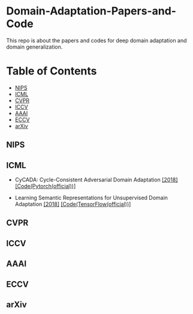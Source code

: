 # Domain-Adaptation-Papers-and-Code

This repo is about the papers and codes for deep domain adaptation and domain generalization. 

Table of Contents
=================
 * [NIPS](#NIPS)
 * [ICML](#ICML)
 * [CVPR](#CVPR)
 * [ICCV](#ICCV)
 * [AAAI](#AAAI)
 * [ECCV](#ECCV)
 * [arXiv](#arXiv)

## NIPS

## ICML

* CyCADA: Cycle-Consistent Adversarial Domain Adaptation [[2018]](http://proceedings.mlr.press/v80/hoffman18a.html) [[Code(Pytorch(official))]](https://github.com/jhoffman/cycada_release)

* Learning Semantic Representations for Unsupervised Domain Adaptation [[2018]](http://proceedings.mlr.press/v80/xie18c.html) [[Code(TensorFlow(official))]](https://github.com/Mid-Push/Moving-Semantic-Transfer-Network)

## CVPR



## ICCV


## AAAI


## ECCV


## arXiv

